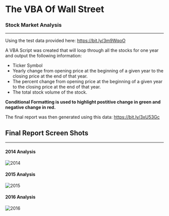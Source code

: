 # The VBA Of Wall Street

### Stock Market Analysis

---

Using the test data provided here: https://bit.ly/3m9WqoO

A VBA Script was created that will loop through all the stocks for one year and output the following information:
- Ticker Symbol
- Yearly change from opening price at the beginning of a given year to the closing price at the end of that year.
- The percent change from opening price at the beginning of a given year to the closing price at the end of that year.
- The total stock volume of the stock.

**Conditional Formatting is used to highlight postitive change in green and negative change in red.**

The final report was then generated using this data: https://bit.ly/3xU53Gc

## Final Report Screen Shots
----
#### 2014 Analysis
![2014](img.jpg)
#### 2015 Analysis
![2015](img.jpg)
#### 2016 Analysis
![2016](img.jpg)
